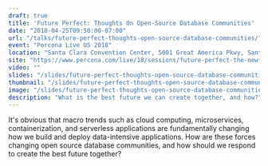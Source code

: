 ```yaml
---
draft: true
title: 'Future Perfect: Thoughts On Open-Source Database Communities'
date: "2018-04-25T09:50:00-07:00"
url: "/talks/future-perfect-thoughts-open-source-database-communities/"
event: "Percona Live US 2018"
location: "Santa Clara Convention Center, 5001 Great America Pkwy, Santa Clara, CA 95054, USA"
site: "https://www.percona.com/live/18/sessions/future-perfect-the-new-shape-of-the-data-tier"
video: ""
slides: "/slides/future-perfect-thoughts-open-source-database-communities/"
thumbnail: "/slides/future-perfect-thoughts-open-source-database-communities/thumbnail.jpg"
image: "/slides/future-perfect-thoughts-open-source-database-communities/will-turner-508747-unsplash.jpg"
description: "What is the best future we can create together, and how?"
---
```


It's obvious that macro trends such as cloud computing, microservices, containerization, and serverless applications are fundamentally changing how we build and deploy data-intensive applications. How are these forces changing open source database communities, and how should we respond to create the best future together?

